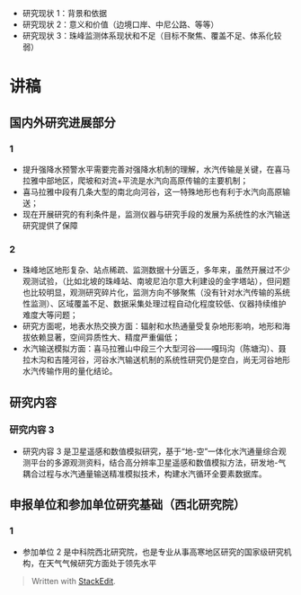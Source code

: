 
- 研究现状 1：背景和依据
- 研究现状 2：意义和价值（边境口岸、中尼公路、等等）
- 研究现状 3：珠峰监测体系现状和不足（目标不聚焦、覆盖不足、体系化较弱）


# 讲稿
## 国内外研究进展部分
### 1
- 提升强降水预警水平需要完善对强降水机制的理解，水汽传输是关键，在喜马拉雅中部地区，爬坡和对流+平流是水汽向高原传输的主要机制；
- 喜马拉雅中段有几条大型的南北向河谷，这一特殊地形也有利于水汽向高原输送；
- 现在开展研究的有利条件是，监测仪器与研究手段的发展为系统性的水汽输送研究提供了保障
### 2
- 珠峰地区地形复杂、站点稀疏、监测数据十分匮乏，多年来，虽然开展过不少观测试验，（比如北坡的珠峰站、南坡尼泊尔意大利建设的金字塔站），但问题也比较明显，观测研究碎片化，监测方向不够聚焦（没有针对水汽传输的系统性监测）、区域覆盖不足、数据采集处理过程自动化程度较低、仪器持续维护难度大等问题；
- 研究方面呢，地表水热交换方面：辐射和水热通量受复杂地形影响，地形和海拔依赖显著，空间异质性大、精度严重偏低；
- 水汽输送模拟方面：喜马拉雅山中段三个大型河谷——嘎玛沟（陈塘沟）、聂拉木沟和吉隆河谷，河谷水汽输送机制的系统性研究仍是空白，尚无河谷地形水汽传输作用的量化结论。
## 研究内容
### 研究内容 3
- 研究内容 3 是卫星遥感和数值模拟研究，基于“地-空”一体化水汽通量综合观测平台的多源观测资料，结合高分辨率卫星遥感和数值模拟方法，研发地-气耦合过程与水汽通量输送精准模拟技术，构建水汽循环全要素数据库。

## 申报单位和参加单位研究基础（西北研究院）
### 1
- 参加单位 2 是中科院西北研究院，也是专业从事高寒地区研究的国家级研究机构，在天气气候研究方面处于领先水平

> Written with [StackEdit](https://stackedit.io/).
<!--stackedit_data:
eyJoaXN0b3J5IjpbMzI3NTM3MjMsLTIyMTY0OTgzOSwxMjA0OT
czODU3LDk2MDM3MDYwOCwtMTQzODQyODcxMCwxMzg1MTkxMDY1
XX0=
-->